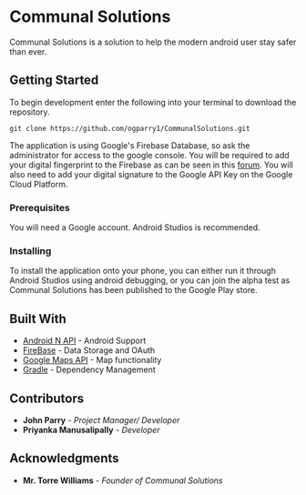 # Communal Solutions

Communal Solutions is a solution to help the modern android user stay safer than ever.

## Getting Started

To begin development enter the following into your terminal to download the repository.
```
git clone https://github.com/ogparry1/CommunalSolutions.git
```
The application is using Google's Firebase Database, so ask the administrator for access to the google console.  You will be required to add your digital fingerprint to the Firebase as can be seen in this [forum](https://stackoverflow.com/questions/39144629/how-to-add-sha-1-to-android-application).  You will also need to add your digital signature to the Google API Key on the Google Cloud Platform.

### Prerequisites

You will need a Google account.
Android Studios is recommended.

### Installing

To install the application onto your phone, you can either run it through Android Studios using android debugging, or you can join the alpha test as Communal Solutions has been published to the Google Play store.

## Built With

* [Android N API](https://developer.android.com/about/versions/nougat/) - Android Support
* [FireBase](https://firebase.google.com/?) - Data Storage and OAuth
* [Google Maps API](https://cloud.google.com/maps-platform/) - Map functionality
* [Gradle](https://gradle.org/) - Dependency Management

## Contributors

* **John Parry** - *Project Manager/ Developer*
* **Priyanka Manusalipally** - *Developer*

## Acknowledgments

* **Mr. Torre Williams** - *Founder of Communal Solutions*

